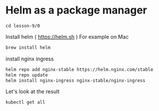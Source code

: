 # Helm as a package manager

```
cd lesson-9/0
```

Install helm ( https://helm.sh )
For example on Mac

```sh
brew install helm
```

install nginx ingress

```sh
helm repo add nginx-stable https://helm.nginx.com/stable
helm repo update
helm install nginx-ingress nginx-stable/nginx-ingress
```

Let's look at the result

```sh
kubectl get all
```
